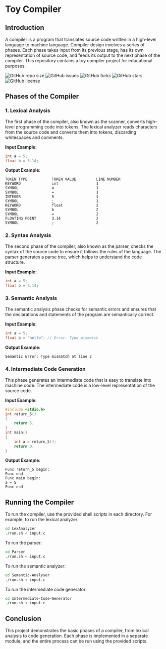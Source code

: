 # Toy Compiler

## Introduction

A compiler is a program that translates source code written in a high-level language to machine language. Compiler design involves a series of phases. Each phase takes input from its previous stage, has its own representation of source code, and feeds its output to the next phase of the compiler. This repository contains a toy compiler project for educational purposes.

![GitHub repo size](https://img.shields.io/github/repo-size/KTS-o7/toy-compiler)
![GitHub issues](https://img.shields.io/github/issues/KTS-o7/toy-compiler)
![GitHub forks](https://img.shields.io/github/forks/KTS-o7/toy-compiler)
![GitHub stars](https://img.shields.io/github/stars/KTS-o7/toy-compiler)
![GitHub license](https://img.shields.io/github/license/KTS-o7/toy-compiler)

## Phases of the Compiler

### 1. Lexical Analysis

The first phase of the compiler, also known as the scanner, converts high-level programming code into tokens. The lexical analyzer reads characters from the source code and converts them into tokens, discarding whitespaces and comments.

**Input Example:**

```c
int a = 5;
float b = 3.14;
```

**Output Example:**

```
TOKEN TYPE           TOKEN VALUE         LINE NUMBER
KEYWORD              int                 1
SYMBOL               a                   1
SYMBOL               =                   1
INTEGER              5                   1
SYMBOL               ;                   1
KEYWORD              float               2
SYMBOL               b                   2
SYMBOL               =                   2
FLOATING POINT       3.14                2
SYMBOL               ;                   2
```

### 2. Syntax Analysis

The second phase of the compiler, also known as the parser, checks the syntax of the source code to ensure it follows the rules of the language. The parser generates a parse tree, which helps to understand the code structure.

**Input Example:**

```c
int a = 5;
float b = 3.14;
```

### 3. Semantic Analysis

The semantic analysis phase checks for semantic errors and ensures that the declarations and statements of the program are semantically correct.

**Input Example:**

```c
int a = 5;
float b = "hello"; // Error: Type mismatch
```

**Output Example:**

```bash
Semantic Error: Type mismatch at line 2
```

### 4. Intermediate Code Generation

This phase generates an intermediate code that is easy to translate into machine code. The intermediate code is a low-level representation of the source code.

**Input Example:**

```c
#include <stdio.h>
int return_5()
{
    return 5;
}
int main()
{
    int a = return_5();
    return 0;
}
```

**Output Example:**

```
Func return_5 begin:
Func end
Func main begin:
a = 5
Func end
```

## Running the Compiler

To run the compiler, use the provided shell scripts in each directory. For example, to run the lexical analyzer:

```bash
cd LexAnalyzer
./run.sh < input.c
```

To run the parser:

```bash
cd Parser
./run.sh < input.c
```

To run the semantic analyzer:

```bash
cd Semantic-Analyser
./run.sh < input.c
```

To run the intermediate code generator:

```bash
cd Intermediate-Code-Generator
./run.sh < input.c
```

## Conclusion

This project demonstrates the basic phases of a compiler, from lexical analysis to code generation. Each phase is implemented in a separate module, and the entire process can be run using the provided scripts.

